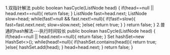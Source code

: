 
1.双指针解法
public boolean hasCycle(ListNode head) {
        if(head==null || head.next==null){
            return false;
        }
        ListNode fast=head.next;
        ListNode slow=head;
        while(fast!=null && fast.next!=null){
            if(fast!=slow){
                fast=fast.next.next;
                slow=slow.next;
            }else{
                return true;
            }
        }
        return false;
}
2.普通的hash解法---执行时间较长
public boolean hasCycle(ListNode head) {
        if(head==null || head.next==null){
            return false;
        }
        Set<ListNode> hashSet=new HashSet<>();
        while(head!=null){
            if(hashSet.contains(head)){
                return true;
            }else{
                hashSet.add(head);
            }
            head=head.next;
        }
        return false;
}

